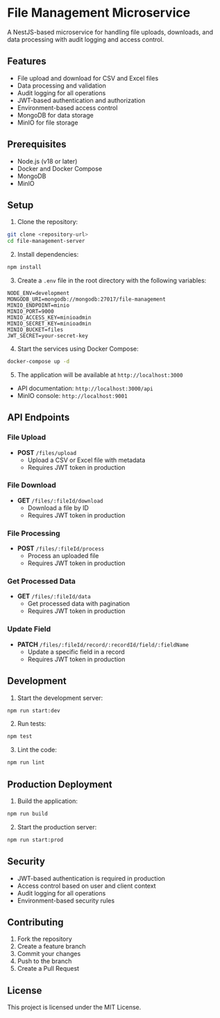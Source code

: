 # File Management Microservice

A NestJS-based microservice for handling file uploads, downloads, and data processing with audit logging and access control.

## Features

- File upload and download for CSV and Excel files
- Data processing and validation
- Audit logging for all operations
- JWT-based authentication and authorization
- Environment-based access control
- MongoDB for data storage
- MinIO for file storage

## Prerequisites

- Node.js (v18 or later)
- Docker and Docker Compose
- MongoDB
- MinIO

## Setup

1. Clone the repository:
```bash
git clone <repository-url>
cd file-management-server
```

2. Install dependencies:
```bash
npm install
```

3. Create a `.env` file in the root directory with the following variables:
```env
NODE_ENV=development
MONGODB_URI=mongodb://mongodb:27017/file-management
MINIO_ENDPOINT=minio
MINIO_PORT=9000
MINIO_ACCESS_KEY=minioadmin
MINIO_SECRET_KEY=minioadmin
MINIO_BUCKET=files
JWT_SECRET=your-secret-key
```

4. Start the services using Docker Compose:
```bash
docker-compose up -d
```

5. The application will be available at `http://localhost:3000`
- API documentation: `http://localhost:3000/api`
- MinIO console: `http://localhost:9001`

## API Endpoints

### File Upload
- **POST** `/files/upload`
  - Upload a CSV or Excel file with metadata
  - Requires JWT token in production

### File Download
- **GET** `/files/:fileId/download`
  - Download a file by ID
  - Requires JWT token in production

### File Processing
- **POST** `/files/:fileId/process`
  - Process an uploaded file
  - Requires JWT token in production

### Get Processed Data
- **GET** `/files/:fileId/data`
  - Get processed data with pagination
  - Requires JWT token in production

### Update Field
- **PATCH** `/files/:fileId/record/:recordId/field/:fieldName`
  - Update a specific field in a record
  - Requires JWT token in production

## Development

1. Start the development server:
```bash
npm run start:dev
```

2. Run tests:
```bash
npm test
```

3. Lint the code:
```bash
npm run lint
```

## Production Deployment

1. Build the application:
```bash
npm run build
```

2. Start the production server:
```bash
npm run start:prod
```

## Security

- JWT-based authentication is required in production
- Access control based on user and client context
- Audit logging for all operations
- Environment-based security rules

## Contributing

1. Fork the repository
2. Create a feature branch
3. Commit your changes
4. Push to the branch
5. Create a Pull Request

## License

This project is licensed under the MIT License.